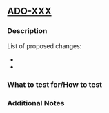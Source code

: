 ## [ADO-XXX](https://dev.azure.com/DTS-STN/passport-status/_workitems/edit/xxx)

### Description

List of proposed changes:

-
-

### What to test for/How to test

### Additional Notes